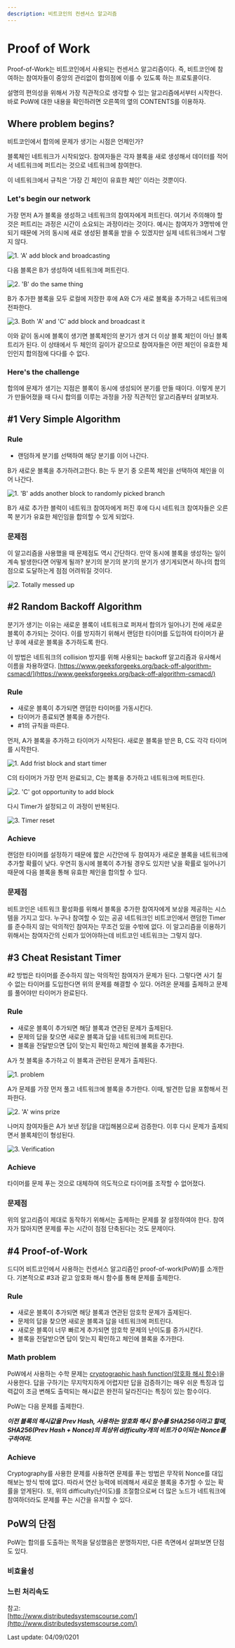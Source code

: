 ```yaml
---
description: 비트코인의 컨센서스 알고리즘
---
```


# Proof of Work

Proof-of-Work는 비트코인에서 사용되는 컨센서스 알고리즘이다. 즉, 비트코인에 참여하는 참여자들이 중앙의 관리없이 합의점에 이를 수 있도록 하는 프로토콜이다.

설명의 편의성을 위해서 가장 직관적으로 생각할 수 있는 알고리즘에서부터 시작한다. 바로 PoW에 대한 내용을 확인하려면 오른쪽의 옆의 CONTENTS를 이용하자.

## Where problem begins?

비트코인에서 합의에 문제가 생기는 시점은 언제인가?

블록체인 네트워크가 시작되었다. 참여자들은 각자 블록을 새로 생성해서 데이터를 적어서 네트워크에 퍼트리는 것으로 네트워크에 참여한다. 

이 네트워크에서 규칙은 '가장 긴 체인이 유효한 체인' 이라는 것뿐이다.

### Let's begin our network

가장 먼저 A가 블록을 생성하고 네트워크의 참여자에게 퍼트린다. 여기서 주의해야 할 것은 퍼트리는 과정은 시간이 소요되는 과정이라는 것이다. 예시는 참여자가 3명밖에 안되기 때문에 거의 동시에 새로 생성된 블록을 받을 수 있겠지만 실제 네트워크에서 그렇지 않다.

![1. &apos;A&apos; add block and broadcasting](../.gitbook/assets/image%20%2824%29.png)

다음 블록은 B가 생성하여 네트워크에 퍼트린다.

![2. &apos;B&apos; do the same thing](../.gitbook/assets/image%20%2817%29.png)

B가 추가한 블록을 모두 로컬에 저장한 후에 A와 C가 새로 블록을 추가하고 네트워크에 전파한다.

![3. Both &apos;A&apos; and &apos;C&apos; add block and broadcast it](../.gitbook/assets/image%20%2823%29.png)

이와 같이 동시에 블록이 생기면 블록체인의 분기가 생겨 더 이상 블록 체인이 아닌 블록 트리가 된다. 이 상태에서 두 체인의 길이가 같으므로 참여자들은 어떤 체인이 유효한 체인인지 합의점에 다다를 수 없다.

### Here's the challenge

합의에 문제가 생기는 지점은 블록이 동시에 생성되어 분기를 만들 때이다. 이렇게 분기가 만들어졌을 때 다시 합의를 이루는 과정을 가장 직관적인 알고리즘부터 살펴보자.

## \#1 Very Simple Algorithm

### Rule

* 랜덤하게 분기를 선택하여 해당 분기를 이어 나간다.

B가 새로운 블록을 추가하려고한다. B는 두 분기 중 오른쪽 체인을 선택하여 체인을 이어 나간다.

![1. &apos;B&apos; adds another block to randomly picked branch](../.gitbook/assets/image%20%2815%29.png)

B가 새로 추가한 블럭이 네트워크 참여자에게 퍼진 후에 다시 네트워크 참여자들은 오른쪽 분기가 유효한 체인임을 합의할 수 있게 되었다.

### 문제점

이 알고리즘을 사용했을 때 문제점도 역시 간단하다. 만약 동시에 블록을 생성하는 일이 계속 발생한다면 어떻게 될까? 분기의 분기의 분기의 분기가 생기게되면서 하나의 합의점으로 도달하는게 점점 어려워질 것이다.

![2. Totally messed up](../.gitbook/assets/image%20%2814%29.png)

## \#2 Random Backoff Algorithm

분기가 생기는 이유는 새로운 블록이 네트워크로 퍼져서 합의가 일어나기 전에 새로운 블록이 추가되는 것이다. 이를 방지하기 위해서 랜덤한 타이머를 도입하여 타이머가 끝난 후에 새로운 블록을 추가하도록 한다. 

이 방법은 네트워크의 collision 방지를 위해 사용되는 backoff 알고리즘과 유사해서 이름을 차용하였다.  [https://www.geeksforgeeks.org/back-off-algorithm-csmacd/](https://www.geeksforgeeks.org/back-off-algorithm-csmacd/)

### Rule

* 새로운 블록이 추가되면 랜덤한 타이머를 가동시킨다.
* 타이머가 종료되면 블록을 추가한다.
* \#1의 규칙을 따른다.

먼저, A가 블록을 추가하고 타이머가 시작된다. 새로운 블록을 받은 B, C도 각각 타이머를 시작한다.

![1. Add frist block and start timer](../.gitbook/assets/image%20%2819%29.png)

C의 타이머가 가장 먼저 완료되고, C는 블록을 추가하고 네트워크에 퍼트린다.

![2. &apos;C&apos; got opportunity to add block](../.gitbook/assets/image%20%2811%29.png)

다시 Timer가 설정되고 이 과정이 반복된다.

![3. Timer reset](../.gitbook/assets/image%20%2826%29.png)

### Achieve

랜덤한 타이머를 설정하기 때문에 짧은 시간안에 두 참여자가 새로운 블록을 네트워크에 추가할 확률이 낮다. 우연히 동시에 블록이 추가될 경우도 있지만 낮을 확률로 일어나기 때문에 다음 블록을 통해 유효한 체인을 합의할 수 있다.

### 문제점

비트코인은 네트워크 활성화를 위해서 블록을 추가한 참여자에게 보상을 제공하는 시스템을 가지고 있다. 누구나 참여할 수 있는 공공 네트워크인 비트코인에서 랜덤한 Timer를 준수하지 않는 악의적인 참여자는 무조건 있을 수밖에 없다. 이 알고리즘을 이용하기 위해서는 참여자간의 신뢰가 있어야하는데 비트코인 네트워크는 그렇지 않다.

## \#3 Cheat Resistant Timer

\#2 방법은 타이머를 준수하지 않는 악의적인 참여자가 문제가 된다. 그렇다면 사기 칠 수 없는 타이머를 도입한다면 위의 문제를 해결할 수 있다. 어려운 문제를 출제하고 문제를 풀어야만 타이머가 완료된다.

### Rule

* 새로운 블록이 추가되면 해당 블록과 연관된 문제가 출제된다.
* 문제의 답을 찾으면 새로운 블록과 답을 네트워크에 퍼트린다.
* 블록을 전달받으면 답이 맞는지 확인하고 체인에 블록을 추가한다.

A가 첫 블록을 추가하고 이 블록과 관련된 문제가 출제된다.

![1. problem](../.gitbook/assets/image%20%2822%29.png)

A가 문제를 가장 먼저 풀고 네트워크에 블록을 추가한다. 이때, 발견한 답을 포함해서 전파한다.

![2. &apos;A&apos; wins prize](../.gitbook/assets/image%20%2825%29.png)

나머지 참여자들은 A가 보낸 정답을 대입해봄으로써 검증한다. 이후 다시 문제가 출제되면서 블록체인이 형성된다.

![3. Verification](../.gitbook/assets/image%20%2821%29.png)

### Achieve

타이머를 문제 푸는 것으로 대체하여 의도적으로 타이머를 조작할 수 없어졌다.

### 문제점

위의 알고리즘이 제대로 동작하기 위해서는 출제하는 문제를 잘 설정하여야 한다. 참여자가 많아지면 문제를 푸는 시간이 점점 단축된다는 것도 문제이다.

## \#4 Proof-of-Work

드디어 비트코인에서 사용하는 컨센서스 알고리즘인 proof-of-work\(PoW\)를 소개한다. 기본적으로 \#3과 같고 암호화 해시 함수를 통해 문제를 출제한다.

### Rule

* 새로운 블록이 추가되면 해당 블록과 연관된 암호학 문제가 출제된다.
* 문제의 답을 찾으면 새로운 블록과 답을 네트워크에 퍼트린다.
* 새로운 블록이 너무 빠르게 추가되면 암호학 문제의 난이도를 증가시킨다.
* 블록을 전달받으면 답이 맞는지 확인하고 체인에 블록을 추가한다.

### Math problem

PoW에서 사용하는 수학 문제는 [cryptographic hash function\(암호화 해시 함수\)](../common-algorithms/hashing.md#cryptographic-hash-function)을 사용한다. 답을 구하기는 무지막지하게 어렵지만 답을 검증하기는 매우 쉬운 특징과 입력값이 조금 변해도 출력되는 해시값은 완전히 달라진다는 특징이 있는 함수이다.

PoW는 다음 문제를 출제한다. 

_**이전 블록의 해시값을 Prev Hash, 사용하는 암호화 해시 함수를 SHA256이라고 할때, SHA256\(Prev Hash + Nonce\)의 최상위 difficulty개의 비트가 0이되는 Nonce를 구하여라.**_

### Achieve

Cryptography를 사용한 문제를 사용하면 문제를 푸는 방법은 무작위 Nonce를 대입해보는 방식 밖에 없다. 따라서 연산 능력에 비례해서 새로운 블록을 추가할 수 있는 확률을 얻게된다. 또, 위의 difficulty\(난이도\)를 조절함으로써 더 많은 노드가 네트워크에 참여하더라도 문제를 푸는 시간을 유지할 수 있다.

## PoW의 단점 

PoW는 합의를 도출하는 목적을 달성했음은 분명하지만, 다른 측면에서 살펴보면 단점도 있다. 

### 비효율성



### 느린 처리속도 







참고:   
[http://www.distributedsystemscourse.com/](http://www.distributedsystemscourse.com/)



Last update: 04/09/0201


